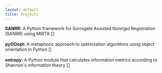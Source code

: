 ```yaml
---
layout: default
title: Projects
---
```

**SANRR:** A Python framework for Surrogate Assisted Nonrigid Registration (SANRR) using MIRTK \[<span style="display:inline-block; vertical-align:top"><a href="https://www.github.com/ddfabbro/SANRR" target="_blank"><i class="fab fa-github fa-xs"></i></a></span>\]
<br><br>
**pyOOopt:** A metaphoric approach to optimization algorithms using object orientation in Python \[<span style="display:inline-block; vertical-align:top"><a href="https://www.github.com/ddfabbro" target="_blank"><i class="fab fa-github fa-sm"></i></a></span>\]
<br><br>
**entropy:** A Python module that calculates information metrics according to Shannon's information theory \[<span style="display:inline-block; vertical-align:top"><a href="https://www.github.com/ddfabbro" target="_blank"><i class="fab fa-github fa-sm"></i></a></span>\]
